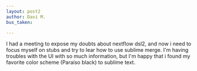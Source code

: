 ```yaml
---
layout: post2
author: Davi M.
bus_taken:

---
```


I had a meeting to expose my doubts about nextflow dsl2, and now i need to focus myself on stubs and try to lear how to use sublime merge.
I'm having troubles with the UI with so much information, but I'm happy that i found my favorite color scheme (Paraíso black) to sublime text.
